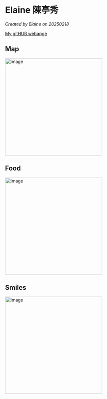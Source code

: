 # Elaine 陳亭秀

*Created by Elaine on 20250218*

[My gitHUB webapge](https://ElaineeeeChen.github.io) 


## Map

<img width="316" alt="image" src="https://github.com/user-attachments/assets/dc03ad02-aaaf-41ca-b47b-65e70a4e914a" />


## Food

<img width="316" alt="image" src="https://github.com/user-attachments/assets/050004c0-2f36-4463-81cc-8cef8f6d02aa" />

## Smiles

<img width="316" alt="image" src="https://github.com/user-attachments/assets/cb47bcf8-6c52-4903-b0e6-6ffed80d6e3c" />
